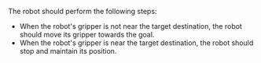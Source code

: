 

The robot should perform the following steps:
- When the robot's gripper is not near the target destination, the robot should move its gripper towards the goal.
- When the robot's gripper is near the target destination, the robot should stop and maintain its position.